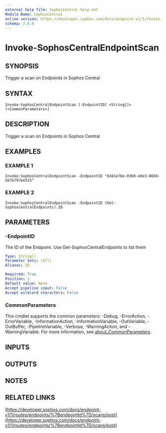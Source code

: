 ```yaml
---
external help file: SophosCentral-help.xml
Module Name: SophosCentral
online version: https://developer.sophos.com/docs/endpoint-v1/1/routes/endpoints/%7BendpointId%7D/scans/post
schema: 2.0.0
---
```


# Invoke-SophosCentralEndpointScan

## SYNOPSIS
Trigger a scan on Endpoints in Sophos Central

## SYNTAX

```
Invoke-SophosCentralEndpointScan [-EndpointID] <String[]> [<CommonParameters>]
```

## DESCRIPTION
Trigger a scan on Endpoints in Sophos Central

## EXAMPLES

### EXAMPLE 1
```
Invoke-SophosCentralEndpointScan -EndpointID "6d41e78e-0360-4de3-8669-bb7b797ee515"
```

### EXAMPLE 2
```
Invoke-SophosCentralEndpointScan -EndpointID (Get-SophosCentralEndpoints).ID
```

## PARAMETERS

### -EndpointID
The ID of the Endpoint.
Use Get-SophosCentralEndpoints to list them

```yaml
Type: String[]
Parameter Sets: (All)
Aliases: ID

Required: True
Position: 1
Default value: None
Accept pipeline input: False
Accept wildcard characters: False
```

### CommonParameters
This cmdlet supports the common parameters: -Debug, -ErrorAction, -ErrorVariable, -InformationAction, -InformationVariable, -OutVariable, -OutBuffer, -PipelineVariable, -Verbose, -WarningAction, and -WarningVariable. For more information, see [about_CommonParameters](http://go.microsoft.com/fwlink/?LinkID=113216).

## INPUTS

## OUTPUTS

## NOTES

## RELATED LINKS

[https://developer.sophos.com/docs/endpoint-v1/1/routes/endpoints/%7BendpointId%7D/scans/post](https://developer.sophos.com/docs/endpoint-v1/1/routes/endpoints/%7BendpointId%7D/scans/post)

